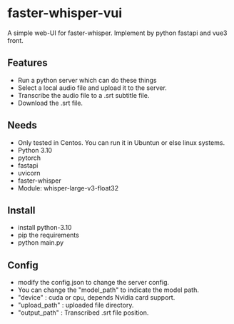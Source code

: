 # faster-whisper-vui
A simple web-UI for faster-whisper. Implement by python fastapi and vue3 front.

## Features
- Run a python server which can do these things
- Select a local audio file and upload it to the server.
- Transcribe the audio file to a .srt subtitle file.
- Download the .srt file.

## Needs
- Only tested in Centos. You can run it in Ubuntun or else linux systems.
- Python 3.10
- pytorch
- fastapi
- uvicorn
- faster-whisper
- Module: whisper-large-v3-float32

## Install
- install python-3.10
- pip the requirements
- python main.py

## Config
- modify the config.json to change the server config.
- You can change the "model_path" to indicate the model path.
- "device" : cuda or cpu, depends Nvidia card support.
- "upload_path" : uploaded file directory.
- "output_path" : Transcribed .srt file position.
